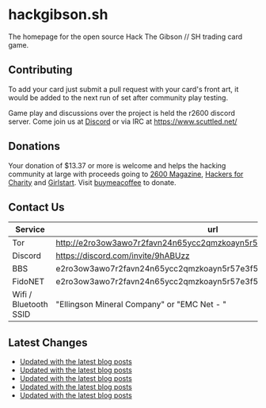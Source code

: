 # hackgibson.sh
The homepage for the open source Hack The Gibson // SH trading card game.


## Contributing

To add your card just submit a pull request with your card's front art, it would be added to the next run of set after community play testing.

Game play and discussions over the project is held the r2600 discord server. Come join us at [Discord](https://discord.com/invite/9hABUzz) or via IRC at https://www.scuttled.net/


## Donations

Your donation of $13.37 or more is welcome and helps the hacking community at large with proceeds going to [2600 Magazine](https://2600.com/), [Hackers for Charity](https://hackersforcharity.org) and [Girlstart](https://girlstart.org).  Visit [buymeacoffee](https://www.buymeacoffee.com/hackgibson.sh) to donate.


## Contact Us

Service | url
-|-
Tor | http://e2ro3ow3awo7r2favn24n65ycc2qmzkoayn5r57e3f56nvjwdcgg32ad.onion
Discord | https://discord.com/invite/9hABUzz
BBS | e2ro3ow3awo7r2favn24n65ycc2qmzkoayn5r57e3f56nvjwdcgg32ad.onion:23
FidoNET | e2ro3ow3awo7r2favn24n65ycc2qmzkoayn5r57e3f56nvjwdcgg32ad.onion:24554
Wifi / Bluetooth SSID | "Ellingson Mineral Company" or "EMC Net - <fidonet address>"

## Latest Changes
<!-- BLOG-POST-LIST:START -->
- [Updated with the latest blog posts](https://github.com/DFW2600/hackgibson.sh/commit/04d8e8c494c5c7b28f54195334c022c00b905d1f)
- [Updated with the latest blog posts](https://github.com/DFW2600/hackgibson.sh/commit/34d566fabe2ed53a111a2fd85facf9c0ea3d0e05)
- [Updated with the latest blog posts](https://github.com/DFW2600/hackgibson.sh/commit/4d825eaa9837c88dded39f3c51d610ce55afa0cb)
- [Updated with the latest blog posts](https://github.com/DFW2600/hackgibson.sh/commit/3fcc02feb8cb4a05d16682dd65d594181dc5c4cd)
- [Updated with the latest blog posts](https://github.com/DFW2600/hackgibson.sh/commit/1c6237ef4fc7ed3d5bdf723e23cda8d980f2dc95)
<!-- BLOG-POST-LIST:END -->
